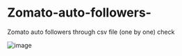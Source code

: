 # Zomato-auto-followers-
Zomato auto followers through csv file (one by one)
 check 

![image](https://github.com/user-attachments/assets/d5199d41-e0a3-447b-a43a-a94d70f874e4)
